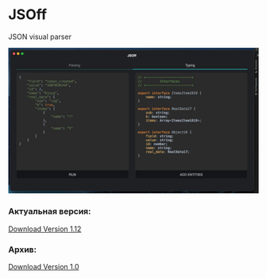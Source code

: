 # JSOff

JSON visual parser

<img src="https://github.com/DiegoLing33/jsoff/raw/master/assets/screen2.png"  alt="Screen 1"/>

### Актуальная версия:
[Download Version 1.12](https://github.com/DiegoLing33/jsoff/releases/tag/v1.12)

### Архив:
[Download Version 1.0](https://github.com/DiegoLing33/jsoff/releases/tag/main)
